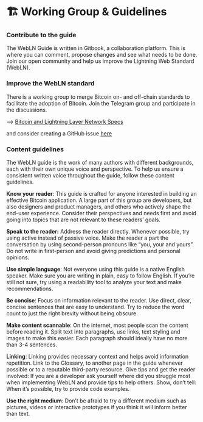 # 🏗 Working Group & Guidelines

### Contribute to the guide&#x20;

The WebLN Guide is written in Gitbook, a collaboration platform. This is where you can comment, propose changes and see what needs to be done. Join our open community and help us improve the Lightning Web Standard (WebLN).&#x20;

### Improve the WebLN standard

There is a working group to merge Bitcoin on- and off-chain standards to facilitate the adoption of Bitcoin. Join the Telegram group and participate in the discussions.

\--> [Bitcoin and Lightning Layer Network Specs](https://web.telegram.org/z/#-1784703682)

and consider creating a GitHub issue [here](https://github.com/joule-labs/webln/issues)

### Content guidelines

The WebLN guide is the work of many authors with different backgrounds, each with their own unique voice and perspective. To help us ensure a consistent written voice throughout the guide, follow these content guidelines.&#x20;

**Know your reader**: This guide is crafted for anyone interested in building an effective Bitcoin application. A large part of this group are developers, but also designers and product managers, and others who actively shape the end-user experience. Consider their perspectives and needs first and avoid going into topics that are not relevant to these readers’ goals.&#x20;

**Speak to the reader:** Address the reader directly. Whenever possible, try using active instead of passive voice. Make the reader a part the conversation by using second-person pronouns like “you, your and yours”. Do not write in first-person and avoid giving predictions and personal opinions.&#x20;

**Use simple language**: Not everyone using this guide is a native English speaker. Make sure you are writing in plain, easy to follow English. If you’re still not sure, try using a readability tool to analyze your text and make recommendations.&#x20;

**Be concise**: Focus on information relevant to the reader. Use direct, clear, concise sentences that are easy to understand. Try to reduce the word count to just the right brevity without being obscure.&#x20;

**Make content scannable**: On the internet, most people scan the content before reading it. Split text into paragraphs, use links, text styling and images to make this easier. Each paragraph should ideally have no more than 3-4 sentences.&#x20;

**Linking**: Linking provides necessary context and helps avoid information repetition. Link to the Glossary, to another page in the guide whenever possible or to a reputable third-party resource. Give tips and get the reader involved: If you are a developer ask yourself where did you struggle most when implementing WebLN and provide tips to help others. Show, don’t tell: When it’s possible, try to provide code examples.&#x20;

**Use the right medium**: Don’t be afraid to try a different medium such as pictures, videos or interactive prototypes if you think it will inform better than text.

